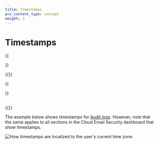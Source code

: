 ```yaml
---
title: Timestamps
pcx_content_type: concept
weight: 3
---
```


# Timestamps

{{<Aside type="warning" header="Area 1 has been renamed">}}

{{<render file="rename-area1-to-ces.md">}}

{{</Aside>}}

<br />{{<render file="_timestamp.md">}}

The example below shows timestamps for [Audit logs](/email-security/reporting/audit-logs/). However, note that the same applies to all sections in the Cloud Email Security dashboard that show timestamps.

![How timestamps are localized to the user's current time zone.](/images/email-security/timestamps.png)